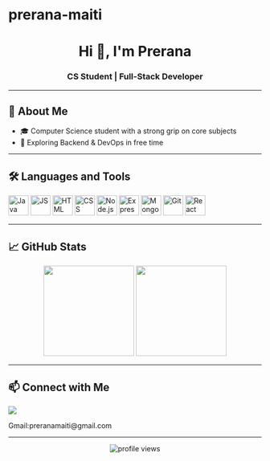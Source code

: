 # prerana-maiti
<h1 align="center">Hi 👋, I'm Prerana</h1>
<h3 align="center">CS Student | Full-Stack Developer </h3>


---

## 🚀 About Me

- 🎓 Computer Science student with a strong grip on core subjects  
- 🌱 Exploring Backend & DevOps in free time

---

## 🛠️ Languages and Tools

<p align="left">
  <img src="https://cdn.jsdelivr.net/gh/devicons/devicon/icons/java/java-original.svg" alt="Java" width="40" height="40"/>
  <img src="https://cdn.jsdelivr.net/gh/devicons/devicon/icons/javascript/javascript-original.svg" alt="JS" width="40" height="40"/>
  <img src="https://cdn.jsdelivr.net/gh/devicons/devicon/icons/html5/html5-original.svg" alt="HTML" width="40" height="40"/>
  <img src="https://cdn.jsdelivr.net/gh/devicons/devicon/icons/css3/css3-original.svg" alt="CSS" width="40" height="40"/>
  <img src="https://cdn.jsdelivr.net/gh/devicons/devicon/icons/nodejs/nodejs-original.svg" alt="Node.js" width="40" height="40"/>
  <img src="https://cdn.jsdelivr.net/gh/devicons/devicon/icons/express/express-original.svg" alt="Express" width="40" height="40"/>
  <img src="https://cdn.jsdelivr.net/gh/devicons/devicon/icons/mongodb/mongodb-original.svg" alt="MongoDB" width="40" height="40"/>
  <img src="https://cdn.jsdelivr.net/gh/devicons/devicon/icons/git/git-original.svg" alt="Git" width="40" height="40"/>
  <img src="https://cdn.jsdelivr.net/gh/devicons/devicon/icons/react/react-original.svg" alt="React" width="40" height="40"/>
</p>

---

## 📈 GitHub Stats

<p align="center">
  <img src="https://github-readme-stats.vercel.app/api?username=Prerana1050&show_icons=true&theme=github_dark" height="180"/>
  <img src="https://github-readme-stats.vercel.app/api/top-langs/?username=Prerana1050&layout=compact&theme=github_dark" height="180"/>
</p>

---

## 📫 Connect with Me

<p align="left">
  <a href="https://www.linkedin.com/in/prerana-maiti-73b242225/" target="_blank">
    <img src="https://img.shields.io/badge/LinkedIn-blue?logo=linkedin&style=for-the-badge" />
  </a>
  <p>Gmail:preranamaiti@gmail.com</p>
</p>

---

<p align="center">
  <img src="https://komarev.com/ghpvc/?username=Prerana1050&label=Profile%20views&color=0e75b6&style=flat" alt="profile views" />
</p>

